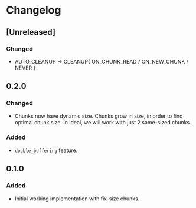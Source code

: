 # Changelog

## [Unreleased]
### Changed
- AUTO_CLEANUP -> CLEANUP{ ON_CHUNK_READ / ON_NEW_CHUNK / NEVER }

## 0.2.0
### Changed
- Chunks now have dynamic size. Chunks grow in size, 
in order to find optimal chunk size.
In ideal, we will work with just 2 same-sized chunks.
### Added
- `double_buffering` feature.

## 0.1.0
### Added
- Initial working implementation with fix-size chunks.